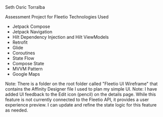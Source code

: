 Seth Osric Torralba

Assessment Project for Fleetio
Technologies Used
 - Jetpack Compose
 - Jetpack Navigation
 - Hilt Dependency Injection and Hilt ViewModels
 - Retrofit
 - Glide
 - Coroutines
 - State Flow
 - Compose State
 - MVVM Pattern
 - Google Maps

Note: There is a folder on the root folder called "Fleetio UI Wireframe" that contains the Affinity Designer file I used to plan my simple UI.
Note: I have added UI feedback to the Edit icon (pencil) on the details page. While this feature is not currently connected to the Fleetio API, it provides a user experience preview. I can update and refine the state logic for this feature as needed.
